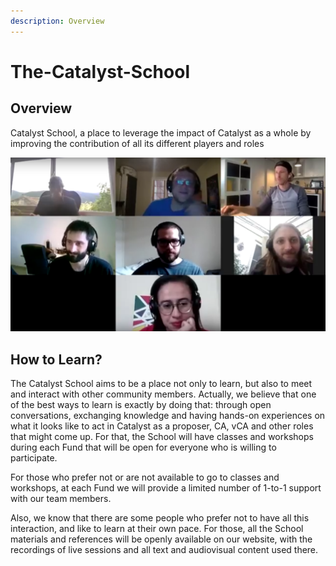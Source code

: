 ```yaml
---
description: Overview
---
```


# The-Catalyst-School

## Overview

Catalyst School, a place to leverage the impact of Catalyst as a whole by improving the contribution of all its different players and roles

![](.gitbook/assets/2021-08-02-16-.png)

## How to Learn?

The Catalyst School aims to be a place not only to learn, but also to meet and interact with other community members. Actually, we believe that one of the best ways to learn is exactly by doing that: through open conversations, exchanging knowledge and having hands-on experiences on what it looks like to act in Catalyst as a proposer, CA, vCA and other roles that might come up. For that, the School will have classes and workshops during each Fund that will be open for everyone who is willing to participate.

For those who prefer not or are not available to go to classes and workshops, at each Fund we will provide a limited number of 1-to-1 support with our team members.

Also, we know that there are some people who prefer not to have all this interaction, and like to learn at their own pace. For those, all the School materials and references will be openly available on our website, with the recordings of live sessions and all text and audiovisual content used there.












